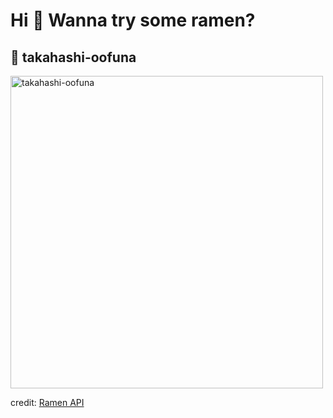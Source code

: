
  <h1>Hi 👋 Wanna try some ramen?</h1>

  ## 🍜 takahashi-oofuna

  <img src=https://ramen-api.dev/images/takahashi-oofuna/takahashi-oofuna-001.jpg alt="takahashi-oofuna" width="500" height="auto"/>

  credit: [Ramen API](https://github.com/yusukebe/ramen-api)
  